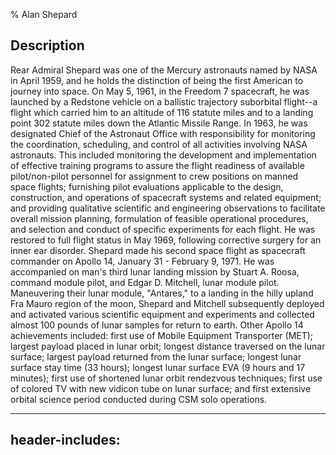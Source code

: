 % Alan Shepard

## Description

Rear Admiral Shepard was one of the Mercury astronauts named by NASA in April 1959, and he holds the distinction of being the first American to journey into space. On May 5, 1961, in the Freedom 7 spacecraft, he was launched by a Redstone vehicle on a ballistic trajectory suborbital flight--a flight which carried him to an altitude of 116 statute miles and to a landing point 302 statute miles down the Atlantic Missile Range. In 1963, he was designated Chief of the Astronaut Office with responsibility for monitoring the coordination, scheduling, and control of all activities involving NASA astronauts. This included monitoring the development and implementation of effective training programs to assure the flight readiness of available pilot/non-pilot personnel for assignment to crew positions on manned space flights; furnishing pilot evaluations applicable to the design, construction, and operations of spacecraft systems and related equipment; and providing qualitative scientific and engineering observations to facilitate overall mission planning, formulation of feasible operational procedures, and selection and conduct of specific experiments for each flight. He was restored to full flight status in May 1969, following corrective surgery for an inner ear disorder. Shepard made his second space flight as spacecraft commander on Apollo 14, January 31 - February 9, 1971. He was accompanied on man's third lunar landing mission by Stuart A. Roosa, command module pilot, and Edgar D. Mitchell, lunar module pilot. Maneuvering their lunar module, "Antares," to a landing in the hilly upland Fra Mauro region of the moon, Shepard and Mitchell subsequently deployed and activated various scientific equipment and experiments and collected almost 100 pounds of lunar samples for return to earth. Other Apollo 14 achievements included: first use of Mobile Equipment Transporter (MET); largest payload placed in lunar orbit; longest distance traversed on the lunar surface; largest payload returned from the lunar surface; longest lunar surface stay time (33 hours); longest lunar surface EVA (9 hours and 17 minutes); first use of shortened lunar orbit rendezvous techniques; first use of colored TV with new vidicon tube on lunar surface; and first extensive orbital science period conducted during CSM solo operations.

---
header-includes:
    <meta name="keywords" content="moon,shepard" />
    <meta name="description" content="Rear Admiral Shepard was one of the Mercury astronauts named by NASA in April 1959, and he holds the distinction of being the first American to journey into space." />
---